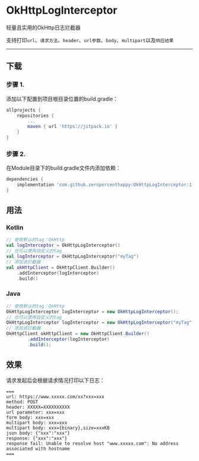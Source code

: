 # OkHttpLogInterceptor
轻量且实用的OkHttp日志拦截器

支持打印`url`、`请求方法`、`header`、`url参数`、`body`、`multipart`以及`响应结果`

---

## 下载

### 步骤 1.

添加以下配置到项目根目录位置的build.gradle：

```groovy
allprojects {
    repositories {
        ...
        maven { url 'https://jitpack.io' }
    }
}
```

### 步骤 2.

在Module目录下的build.gradle文件内添加依赖：

```groovy
dependencies {
    implementation 'com.github.zeropercenthappy:OkHttpLogInterceptor:1.3'
}
```

## 用法

### Kotlin

```kotlin
// 使用默认的tag：OkHttp
val logInterceptor = OkHttpLogInterceptor()
// 也可以使用自定义的tag
val logInterceptor = OkHttpLogInterceptor("myTag")
// 添加该拦截器
val okHttpClient = OkHttpClient.Builder()
    .addInterceptor(logInterceptor)
    .build()
```

### Java

```java
// 使用默认的tag：OkHttp
OkHttpLogInterceptor logInterceptor = new OkHttpLogInterceptor();
// 也可以使用自定义的tag
OkHttpLogInterceptor logInterceptor = new OkHttpLogInterceptor("myTag");
// 添加该拦截器
OkHttpClient okHttpClient = new OkHttpClient.Builder()
        .addInterceptor(logInterceptor)
        .build();
```

## 效果

请求发起后会根据请求情况打印以下日志：

```
===
url: https://www.xxxxx.com/xx?xxx=xxx
method: POST
header: XXXXX=XXXXXXXXXX
url parameter: xxx=xxx
form body: xxx=xxx
multipart body: xxx=xxx
multipart body: xxx={binary},size=xxxKB
json body: {"xxx":"xxx"}
response: {"xxx":"xxx"}
response fail: Unable to resolve host "www.xxxxx.com": No address associated with hostname
===
```

